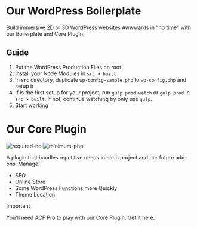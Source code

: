# Our WordPress Boilerplate
Build immersive 2D or 3D WordPress websites Awwwards in "no time" with our Boilerplate and Core Plugin.


## Guide
1. Put the WordPress Production Files on root
2. Install your Node Modules in `src > built`
3. In `src` directory, duplicate `wp-config-sample.php` to `wp-config.php` and setup it
4. If is the first setup for your project, run `gulp prod-watch` or `gulp prod` in `src > built`. If not, continue watching by only use `gulp`.
5. Start working


# Our Core Plugin

![required-no](https://img.shields.io/badge/REQUIRED-NO-1f425f.svg)
![minimum-php](https://img.shields.io/badge/MINIMUM%20PHP-8.2-ff0000.svg)

A plugin that handles repetitive needs in each project and our future add-ons. Manage:

- SEO
- Online Store
- Some WordPress Functions more Quickly
- Theme Location


> [!IMPORTANT]  
> You'll need ACF Pro to play with our Core Plugin. Get it [here](https://www.advancedcustomfields.com/pro/).